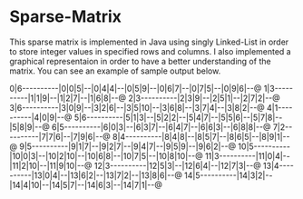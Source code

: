 # Sparse-Matrix

This sparse matrix is implemented in Java using singly Linked-List in order to store integer values in specified rows and 
columns. I also implemented a graphical representaion in order to have a better understanding of the matrix.
You can see an example of sample output below. 



0|6----------|0|0|5|--|0|4|4|--|0|5|9|--|0|6|7|--|0|7|5|--|0|9|6|--@
1|3----------|1|1|9|--|1|2|7|--|1|6|8|--@
2|3----------|2|3|9|--|2|5|1|--|2|7|2|--@
3|6----------|3|0|9|--|3|2|6|--|3|5|10|--|3|6|8|--|3|7|4|--|3|8|2|--@
4|1----------|4|0|9|--@
5|6----------|5|1|3|--|5|2|2|--|5|4|7|--|5|5|6|--|5|7|8|--|5|8|9|--@
6|5----------|6|0|3|--|6|3|7|--|6|4|7|--|6|6|3|--|6|8|8|--@
7|2----------|7|7|6|--|7|9|6|--@
8|4----------|8|4|8|--|8|5|7|--|8|6|5|--|8|9|1|--@
9|5----------|9|1|7|--|9|2|7|--|9|4|7|--|9|5|9|--|9|6|2|--@
10|5----------|10|0|3|--|10|2|10|--|10|6|8|--|10|7|5|--|10|8|10|--@
11|3----------|11|0|4|--|11|2|10|--|11|9|10|--@
12|3----------|12|5|3|--|12|6|4|--|12|7|3|--@
13|4----------|13|0|4|--|13|6|2|--|13|7|2|--|13|8|6|--@
14|5----------|14|3|2|--|14|4|10|--|14|5|7|--|14|6|3|--|14|7|1|--@
